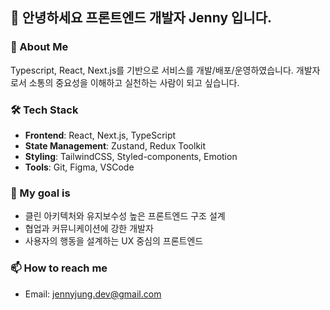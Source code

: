## 👋 안녕하세요 프론트엔드 개발자 Jenny 입니다.

### 🌱 About Me
Typescript, React, Next.js를 기반으로 서비스를 개발/배포/운영하였습니다.
개발자로서 소통의 중요성을 이해하고 실천하는 사람이 되고 싶습니다. 

### 🛠 Tech Stack
- **Frontend**: React, Next.js, TypeScript
- **State Management**: Zustand, Redux Toolkit
- **Styling**: TailwindCSS, Styled-components, Emotion
- **Tools**: Git, Figma, VSCode

### 🧭 My goal is 
- 클린 아키텍처와 유지보수성 높은 프론트엔드 구조 설계
- 협업과 커뮤니케이션에 강한 개발자
- 사용자의 행동을 설계하는 UX 중심의 프론트엔드

### 📫 How to reach me
- Email: jennyjung.dev@gmail.com

<!--
**ginsum-dev/ginsum-dev** is a ✨ _special_ ✨ repository because its `README.md` (this file) appears on your GitHub profile.

Here are some ideas to get you started:

- 🔭 I’m currently working on ...
- 🌱 I’m currently learning ...
- 👯 I’m looking to collaborate on ...
- 🤔 I’m looking for help with ...
- 💬 Ask me about ...
- 📫 How to reach me: ...
- 😄 Pronouns: ...
- ⚡ Fun fact: ...
-->
